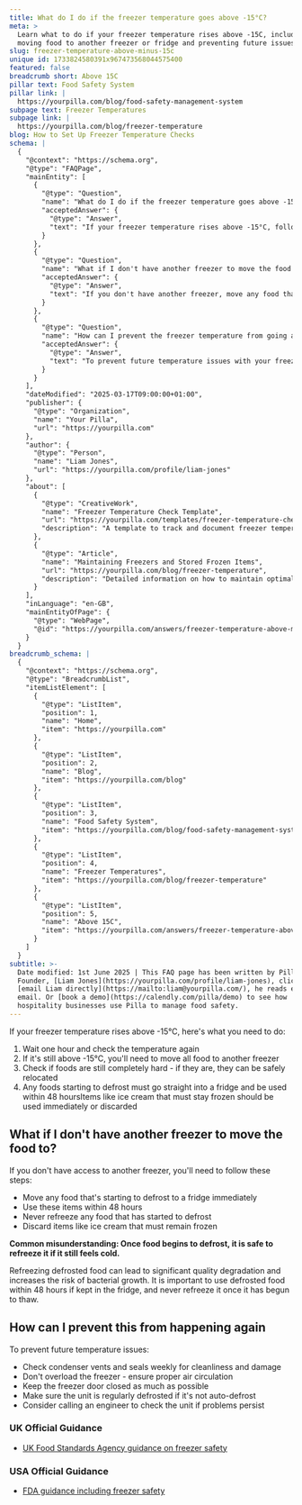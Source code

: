 ```yaml
---
title: What do I do if the freezer temperature goes above -15°C?
meta: >
  Learn what to do if your freezer temperature rises above -15C, including
  moving food to another freezer or fridge and preventing future issues.
slug: freezer-temperature-above-minus-15c
unique id: 1733824580391x967473568044575400
featured: false
breadcrumb short: Above 15C
pillar text: Food Safety System
pillar link: |
  https://yourpilla.com/blog/food-safety-management-system
subpage text: Freezer Temperatures
subpage link: |
  https://yourpilla.com/blog/freezer-temperature
blog: How to Set Up Freezer Temperature Checks
schema: |
  {
    "@context": "https://schema.org",
    "@type": "FAQPage",
    "mainEntity": [
      {
        "@type": "Question",
        "name": "What do I do if the freezer temperature goes above -15°C?",
        "acceptedAnswer": {
          "@type": "Answer",
          "text": "If your freezer temperature rises above -15°C, follow these steps: 1. Wait one hour and check the temperature again. 2. If it remains above -15°C, move all food to another freezer. 3. Check if foods are completely hard. If so, they can be safely relocated. 4. Any foods starting to defrost should be moved to a fridge and used within 48 hours. Items like ice cream that must stay frozen should be used immediately or discarded."
        }
      },
      {
        "@type": "Question",
        "name": "What if I don't have another freezer to move the food to?",
        "acceptedAnswer": {
          "@type": "Answer",
          "text": "If you don't have another freezer, move any food that is starting to defrost to a fridge immediately. Use these items within 48 hours and never refreeze any food that has started to defrost. Discard items like ice cream that must remain frozen."
        }
      },
      {
        "@type": "Question",
        "name": "How can I prevent the freezer temperature from going above -15°C?",
        "acceptedAnswer": {
          "@type": "Answer",
          "text": "To prevent future temperature issues with your freezer, ensure regular maintenance including: 1. Checking condenser vents and seals weekly for cleanliness and damage. 2. Avoiding overloading the freezer to ensure proper air circulation. 3. Keeping the freezer door closed as much as possible. 4. Regularly defrosting the unit if it's not auto-defrost. 5. Consider having an engineer check the unit if problems persist."
        }
      }
    ],
    "dateModified": "2025-03-17T09:00:00+01:00",
    "publisher": {
      "@type": "Organization",
      "name": "Your Pilla",
      "url": "https://yourpilla.com"
    },
    "author": {
      "@type": "Person",
      "name": "Liam Jones",
      "url": "https://yourpilla.com/profile/liam-jones"
    },
    "about": [
      {
        "@type": "CreativeWork",
        "name": "Freezer Temperature Check Template",
        "url": "https://yourpilla.com/templates/freezer-temperature-check",
        "description": "A template to track and document freezer temperatures to ensure compliance and safety."
      },
      {
        "@type": "Article",
        "name": "Maintaining Freezers and Stored Frozen Items",
        "url": "https://yourpilla.com/blog/freezer-temperature",
        "description": "Detailed information on how to maintain optimal temperatures in freezers for safety and efficiency."
      }
    ],
    "inLanguage": "en-GB",
    "mainEntityOfPage": {
      "@type": "WebPage",
      "@id": "https://yourpilla.com/answers/freezer-temperature-above-minus-15c"
    }
  }
breadcrumb_schema: |
  {
    "@context": "https://schema.org",
    "@type": "BreadcrumbList",
    "itemListElement": [
      {
        "@type": "ListItem",
        "position": 1,
        "name": "Home",
        "item": "https://yourpilla.com"
      },
      {
        "@type": "ListItem",
        "position": 2,
        "name": "Blog",
        "item": "https://yourpilla.com/blog"
      },
      {
        "@type": "ListItem",
        "position": 3,
        "name": "Food Safety System",
        "item": "https://yourpilla.com/blog/food-safety-management-system"
      },
      {
        "@type": "ListItem",
        "position": 4,
        "name": "Freezer Temperatures",
        "item": "https://yourpilla.com/blog/freezer-temperature"
      },
      {
        "@type": "ListItem",
        "position": 5,
        "name": "Above 15C",
        "item": "https://yourpilla.com/answers/freezer-temperature-above-minus-15c"
      }
    ]
  }
subtitle: >-
  Date modified: 1st June 2025 | This FAQ page has been written by Pilla
  Founder, [Liam Jones](https://yourpilla.com/profile/liam-jones), click to
  [email Liam directly](https://mailto:liam@yourpilla.com/), he reads every
  email. Or [book a demo](https://calendly.com/pilla/demo) to see how
  hospitality businesses use Pilla to manage food safety.
---
```

If your freezer temperature rises above -15°C, here's what you need to do:

1.  Wait one hour and check the temperature again
2.  If it's still above -15°C, you'll need to move all food to another freezer
3.  Check if foods are still completely hard - if they are, they can be safely relocated
4.  Any foods starting to defrost must go straight into a fridge and be used within 48 hoursItems like ice cream that must stay frozen should be used immediately or discarded

## What if I don't have another freezer to move the food to?

If you don't have access to another freezer, you'll need to follow these steps:

-   Move any food that's starting to defrost to a fridge immediately
-   Use these items within 48 hours
-   Never refreeze any food that has started to defrost
-   Discard items like ice cream that must remain frozen

**Common misunderstanding: Once food begins to defrost, it is safe to refreeze it if it still feels cold.**

Refreezing defrosted food can lead to significant quality degradation and increases the risk of bacterial growth. It is important to use defrosted food within 48 hours if kept in the fridge, and never refreeze it once it has begun to thaw.

## How can I prevent this from happening again

To prevent future temperature issues:

-   Check condenser vents and seals weekly for cleanliness and damage
-   Don't overload the freezer - ensure proper air circulation
-   Keep the freezer door closed as much as possible
-   Make sure the unit is regularly defrosted if it's not auto-defrost
-   Consider calling an engineer to check the unit if problems persist

### UK Official Guidance

-   [UK Food Standards Agency guidance on freezer safety](https://www.food.gov.uk/safety-hygiene/how-to-chill-freeze-and-defrost-food-safely)

### USA Official Guidance

-   [FDA guidance including freezer safety](https://www.fda.gov/consumers/consumer-updates/are-you-storing-food-safely)
